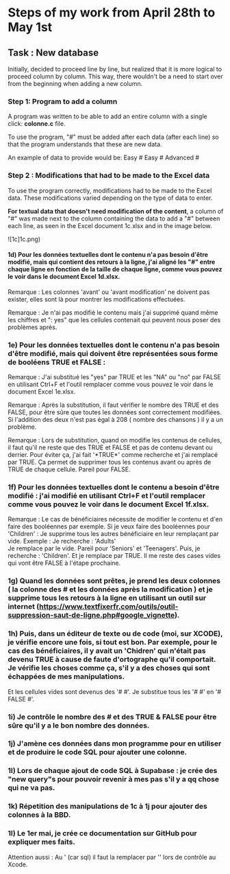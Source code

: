 # Steps of my work from April 28th to May 1st

## Task : New database

Initially, decided to proceed line by line, but realized that it is more logical to proceed column by column. This way, there wouldn't be a need to start over from the beginning when adding a new column.

### Step 1: Program to add a column

A program was written to be able to add an entire column with a single click: **colonne.c** file.

To use the program, "#" must be added after each data (after each line) so that the program understands that these are new data.

An example of data to provide would be: Easy # Easy # Advanced #

### Step 2 : Modifications that had to be made to the Excel data

To use the program correctly, modifications had to be made to the Excel data. These modifications varied depending on the type of data to enter.

**For textual data that doesn't need modification of the content**, a column of "#" was made next to the column containing the data to add a "#" between each line, as seen in the Excel document 1c.xlsx and in the image below.

   ![1c]1c.png)

#### 1d) Pour les données textuelles dont le contenu n'a pas besoin d'être modifié, mais qui contient des retours à la ligne, j'ai aligné les "#" entre chaque ligne en fonction de la taille de chaque ligne, comme vous pouvez le voir dans le document Excel 1d.xlsx.

Remarque : Les colonnes 'avant' ou 'avant modification' ne doivent pas exister, elles sont là pour montrer les modifications effectuées.

Remarque : Je n'ai pas modifié le contenu mais j'ai supprimé quand même les chiffres et ": yes" que les cellules contenait qui peuvent nous poser des problèmes après.

### 1e) Pour les données textuelles dont le contenu n'a pas besoin d'être modifié, mais qui doivent être représentées sous forme de booléens TRUE et FALSE :

Remarque : J'ai substitué les "yes" par TRUE et les "NA" ou "no" par FALSE en utilisant Ctrl+F et l'outil remplacer comme vous pouvez le voir dans le document Excel 1e.xlsx. 

Remarque : Après la substitution, il faut vérifier le nombre des TRUE et des FALSE, pour être sûre que toutes les données sont correctement modifiées. Si l'addition des deux n'est pas égal à 208 ( nombre des chansons ) il y a un problème.

Remarque : Lors de substitution, quand on modifie les contenus de cellules, il faut qu'il ne reste que des TRUE et FALSE et pas de contenu devant ou derrier. Pour éviter ça, j'ai fait '\*TRUE\*' comme recherche et j'ai remplacé par TRUE. Ça permet de supprimer tous les contenus avant ou après de TRUE de chaque cellule. Pareil pour FALSE. 

### 1f) Pour les données textuelles dont le contenu a besoin d'être modifié : j'ai modifié en utilisant Ctrl+F et  l'outil remplacer comme vous pouvez le voir dans le document Excel 1f.xlsx.

Remarque : Le cas de bénéficiaires nécessite de modifier le contenu et d'en faire des booléennes par exemple. 
Si je veux faire des booléennes pour 'Children' : Je supprime tous les autres bénéficiaire en leur remplaçant par vide. Exemple :
Je recherche : 'Adults'  
Je remplace par le vide.
Pareil pour 'Seniors' et 'Teenagers'.
Puis, je recherche : 'Children'. Et je remplace par TRUE.
Il me reste des cases vides qui vont être FALSE à l'étape prochaine.

### 1g) Quand les données sont prêtes, je prend les deux colonnes ( la colonne des # et les données après la modification ) et je supprime tous les retours à la ligne en utilisant un outil sur internet  (https://www.textfixerfr.com/outils/outil-suppression-saut-de-ligne.php#google_vignette).

### 1h) Puis, dans un éditeur de texte ou de code (moi, sur XCODE), je vérifie encore une fois, si tout est bon. Par exemple, pour le cas des bénéficiaires, il y avait un 'Chidren' qui n'était pas devenu TRUE à cause de faute d'ortographe qu'il comportait. Je vérifie les choses comme ça, s'il y a des choses qui sont échappées de mes manipulations. 
Et les cellules vides sont devenus des '# #'. Je substitue tous les '# #' en '# FALSE #'. 

### 1i) Je contrôle le nombre des # et des TRUE & FALSE pour être sûre qu'il y a le bon nombre des données.

### 1j) J'amène ces données dans mon programme pour en utiliser et de produire le code SQL pour ajouter une colonne.

### 1l) Lors de chaque ajout de code SQL à Supabase : je crée des "new query"s pour pouvoir revenir à mes pas s'il y a qq chose qui ne va pas.

### 1k) Répetition des manipulations de 1c à 1j pour ajouter des colonnes à la BBD.

### 1l) Le 1er mai, je crée ce documentation sur GitHub pour expliquer mes faits.

Attention aussi : Au ' (car sql) il faut la remplacer par '' lors de contrôle au Xcode.
